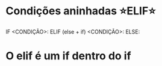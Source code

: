 # Condições aninhadas ⭐ELIF⭐

IF <CONDIÇÃO>:
  <BLOCO TRUE>
ELIF (else + if) <CONDIÇÃO>:
    <BLOCO TRUE DO ELIF E >
ELSE:
     <BLOCO FALSE>
      
# O elif é um if dentro do if

